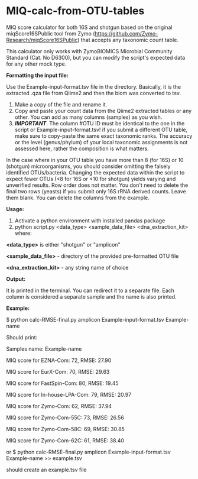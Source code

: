 # MIQ-calc-from-OTU-tables
MIQ score calculator for both 16S and shotgun based on the original miqScore16SPublic tool from Zymo (https://github.com/Zymo-Research/miqScore16SPublic) that accepts any taxonomic count table.

This calculator only works with ZymoBIOMICS Microbial Community Standard (Cat. No D6300), but you can modify the script's expected data for any other mock type.

**Formatting the input file:**

Use the Example-input-format.tsv file in the directory. Basically, it is the extracted .qza file from Qiime2 and then the biom was converted to tsv.
1. Make a copy of the file and rename it. 
2. Copy and paste your count data from the Qiime2 extracted tables or any other. You can add as many columns (samples) as you wish.
3. ***IMPORTANT***. The column #OTU ID must be identical to the one in the script or Example-input-format.tsv! if you submit a different OTU table, make sure to copy-paste the same exact taxonomic ranks. The accuracy or the level (genus/phylum) of your local taxonomic assignments is not assessed here, rather the composition is what matters.
   
In the case where in your OTU table you have more than 8 (for 16S) or 10 (shotgun) microorganisms, you should consider omitting the falsely identified OTUs/bacteria. Changing the expected data within the script to expect fewer OTUs (<8 for 16S or <10 for shotgun) yields varying and unverified results.
Row order does not matter. You don't need to delete the final two rows (yeasts) if you submit only 16S rRNA derived counts. Leave them blank. You can delete the columns from the example.

**Usage:**
1. Activate a python environment with installed pandas package
2. python script.py <data_type> <sample_data_file> <dna_extraction_kit> where:
   
**<data_type>** is either "shotgun" or "amplicon"

**<sample_data_file>** - directory of the provided pre-formatted OTU file

**<dna_extraction_kit>** - any string name of choice

**Output:**

It is printed in the terminal. You can redirect it to a separate file. Each column is considered a separate sample and the name is also printed.

**Example:** 

$ python calc-RMSE-final.py amplicon Example-input-format.tsv Example-name

Should print:

Samples name: Example-name

MIQ score for EZNA-Com: 72, RMSE: 27.90

MIQ score for EurX-Com: 70, RMSE: 29.63

MIQ score for FastSpin-Com: 80, RMSE: 19.45

MIQ score for In-house-LPA-Com: 79, RMSE: 20.97

MIQ score for Zymo-Com: 62, RMSE: 37.94

MIQ score for Zymo-Com-55C: 73, RMSE: 26.56

MIQ score for Zymo-Com-58C: 69, RMSE: 30.85

MIQ score for Zymo-Com-62C: 61, RMSE: 38.40

or 
$ python calc-RMSE-final.py amplicon Example-input-format.tsv Example-name >> example.tsv

should create an example.tsv file
